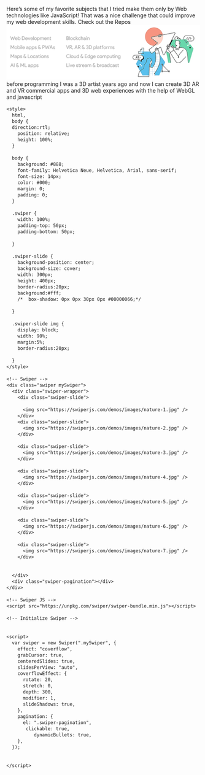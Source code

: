 Here’s some of my favorite subjects that I tried make them only by Web technologies like JavaScript! That was a nice challenge that could improve my web development skills. Check out the Repos
![subjects](web-ab.png)
before programming I was a 3D artist years ago and now I can create 3D AR and VR commercial apps and 3D web experiences with the help of WebGL and javascript
<link
      rel="stylesheet"
      href="https://unpkg.com/swiper/swiper-bundle.min.css"
    />


    <style>
      html,
      body {
      direction:rtl;
        position: relative;
        height: 100%;
      }

      body {
        background: #888;
        font-family: Helvetica Neue, Helvetica, Arial, sans-serif;
        font-size: 14px;
        color: #000;
        margin: 0;
        padding: 0;
      }

      .swiper {
        width: 100%;
        padding-top: 50px;
        padding-bottom: 50px; 
        
      }

      .swiper-slide {
        background-position: center;
        background-size: cover;
        width: 300px;
        height: 400px;
        border-radius:20px;
        background:#fff;
        /*  box-shadow: 0px 0px 30px 0px #00000066;*/
        
      }

      .swiper-slide img {
        display: block;
        width: 90%;
        margin:5%;
        border-radius:20px;
           
      }
    </style>

    <!-- Swiper -->
    <div class="swiper mySwiper">
      <div class="swiper-wrapper">
        <div class="swiper-slide">
        
          <img src="https://swiperjs.com/demos/images/nature-1.jpg" />
        </div>
        <div class="swiper-slide">
          <img src="https://swiperjs.com/demos/images/nature-2.jpg" />
        </div>
        
        <div class="swiper-slide">
          <img src="https://swiperjs.com/demos/images/nature-3.jpg" />
        </div>
        
        <div class="swiper-slide">
          <img src="https://swiperjs.com/demos/images/nature-4.jpg" />
        </div>
        
        <div class="swiper-slide">
          <img src="https://swiperjs.com/demos/images/nature-5.jpg" />
        </div>
        
        <div class="swiper-slide">
          <img src="https://swiperjs.com/demos/images/nature-6.jpg" />
        </div>
        
        <div class="swiper-slide">
          <img src="https://swiperjs.com/demos/images/nature-7.jpg" />
        </div>
        
 
      </div>
      <div class="swiper-pagination"></div>
    </div>

    <!-- Swiper JS -->
    <script src="https://unpkg.com/swiper/swiper-bundle.min.js"></script>

    <!-- Initialize Swiper -->
    
    
    <script>
      var swiper = new Swiper(".mySwiper", {
        effect: "coverflow",
        grabCursor: true,
        centeredSlides: true,
        slidesPerView: "auto",
        coverflowEffect: {
          rotate: 20,
          stretch: 0,
          depth: 300,
          modifier: 1,
          slideShadows: true,
        },
        pagination: {
          el: ".swiper-pagination",
           clickable: true,
              dynamicBullets: true,
        },
      });
      

    </script>
